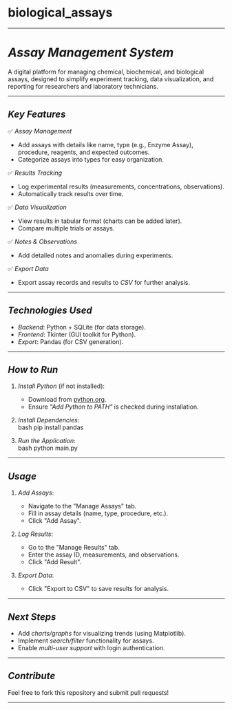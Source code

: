 # biological_assays
---

# *Assay Management System*  
A digital platform for managing chemical, biochemical, and biological assays, designed to simplify experiment tracking, data visualization, and reporting for researchers and laboratory technicians.

---

## *Key Features*  
✅ *Assay Management*  
- Add assays with details like name, type (e.g., Enzyme Assay), procedure, reagents, and expected outcomes.  
- Categorize assays into types for easy organization.  

✅ *Results Tracking*  
- Log experimental results (measurements, concentrations, observations).  
- Automatically track results over time.  

✅ *Data Visualization*  
- View results in tabular format (charts can be added later).  
- Compare multiple trials or assays.  

✅ *Notes & Observations*  
- Add detailed notes and anomalies during experiments.  

✅ *Export Data*  
- Export assay records and results to *CSV* for further analysis.  

---

## *Technologies Used*  
- *Backend*: Python + SQLite (for data storage).  
- *Frontend*: Tkinter (GUI toolkit for Python).  
- *Export*: Pandas (for CSV generation).  

---

## *How to Run*  
1. *Install Python* (if not installed):  
   - Download from [python.org](https://python.org).  
   - Ensure *"Add Python to PATH"* is checked during installation.  

2. *Install Dependencies*:  
   bash
   pip install pandas
   

3. *Run the Application*:  
   bash
   python main.py
   

---

## *Usage*  
1. *Add Assays*:  
   - Navigate to the "Manage Assays" tab.  
   - Fill in assay details (name, type, procedure, etc.).  
   - Click "Add Assay".  

2. *Log Results*:  
   - Go to the "Manage Results" tab.  
   - Enter the assay ID, measurements, and observations.  
   - Click "Add Result".  

3. *Export Data*:  
   - Click "Export to CSV" to save results for analysis.  

---

## *Next Steps*  
- Add *charts/graphs* for visualizing trends (using Matplotlib).  
- Implement *search/filter* functionality for assays.  
- Enable *multi-user support* with login authentication.  

---

## *Contribute*  
Feel free to fork this repository and submit pull requests!  

---

